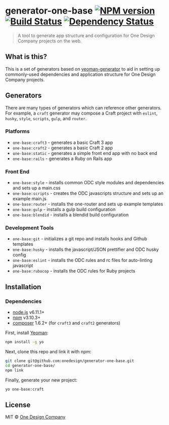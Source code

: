 # generator-one-base [![NPM version][npm-image]][npm-url] [![Build Status][travis-image]][travis-url] [![Dependency Status][daviddm-image]][daviddm-url]
> A tool to generate app structure and configuration for One Design Company projects on the web.

## What is this?

This is a set of generators based on [yeoman-generator][yeoman-url] to aid in setting up commonly-used dependencies and application structure for One Design Company projects.

## Generators

There are many types of generators which can reference other generators. For example, a `craft` generator may compose a Craft project with `eslint`, `husky`, `style`, `scripts`, `gulp`, and `router`.

### Platforms

- `one-base:craft3` - generates a basic Craft 3 app
- `one-base:craft2` - generates a basic Craft 2 app
- `one-base:static` - generates a simple front end app with no back end
- `one-base:rails` - generates a Ruby on Rails app

### Front End

- `one-base:style` - installs common ODC style modules and dependencies and sets up a main.css
- `one-base:scripts` - creates the ODC javascripts structure and sets up an example main.js
- `one-base:router` - installs the one-router and sets up example templates
- `one-base:gulp` - installs a gulp build configuration
- `one-base:blendid` - installs a blendid build configuration

### Development Tools

- `one-base:git` - initializes a git repo and installs hooks and Github templates
- `one-base:husky` - installs the javascript/JSON prettifier and ODC husky config
- `one-base:eslint` - installs the ODC rules and rc files for auto-linting javascript
- `one-base:rubocop` - installs the ODC rules for Ruby projects


## Installation

### Dependencies
- [node.js][node-url] v6.11.1+
- [npm][npm-url] v3.10.3+
- [composer][composer-url] 1.6.2+ (for `craft3` and `craft2` generators)

First, install [Yeoman][yeoman-url]:

```bash
npm install -g yo
```

Next, clone this repo and link it with npm:

```bash
git clone git@github.com:onedesign/generator-one-base.git
cd generator-one-base/
npm link
```

Finally, generate your new project:

```bash
yo one-base:craft
```

## License

MIT © [One Design Company](https://onedesigncompany.com)


[npm-image]: https://badge.fury.io/js/generator-one-base.svg
[npm-url]: https://npmjs.org/package/generator-one-base
[travis-image]: https://travis-ci.org/onedesign/generator-one-base.svg?branch=master
[travis-url]: https://travis-ci.org/onedesign/generator-one-base
[daviddm-image]: https://david-dm.org/onedesign/generator-one-base.svg?theme=shields.io
[daviddm-url]: https://david-dm.org/onedesign/generator-one-base
[yeoman-url]: http://yeoman.io/authoring
[npm-url]: https://www.npmjs.com/
[node-url]: https://nodejs.org/
[composer-url]: https://getcomposer.org/
